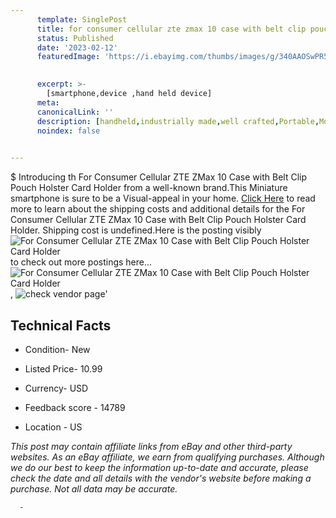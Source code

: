 ```yaml
---
      template: SinglePost
      title: for consumer cellular zte zmax 10 case with belt clip pouch holster card holder
      status: Published
      date: '2023-02-12'
      featuredImage: 'https://i.ebayimg.com/thumbs/images/g/340AAOSwPR5faD2m/s-l225.jpg'
       

      excerpt: >-
        [smartphone,device ,hand held device]
      meta:
      canonicalLink: ''
      description: [handheld,industrially made,well crafted,Portable,Mobile,Compact,Convenient,Lightweight,Maneuverable,Man-portable,Miniature,Carriable,Hand-held,Light,Holdable,Transportable,Mobile device,Pocket-sized,On-the-go,Wireless,Cordless,Compact size,Convenient size, smartphone,device ,hand held device]
      noindex: false
      

---
```

$
      Introducing th For Consumer Cellular ZTE ZMax 10 Case with Belt Clip Pouch Holster Card Holder from a well-known brand.This Miniature smartphone is sure to be a Visual-appeal in your home. [Click Here](https://www.ebay.com/itm/334047072769?hash=item4dc6c1d201%3Ag%3A340AAOSwPR5faD2m&mkevt=1&mkcid=1&mkrid=711-53200-19255-0&campid=%253CePNCampaignId%253E&customid=%253CreferenceId%253E&toolid=10049) to read more to learn about the shipping costs and additional details for the For Consumer Cellular ZTE ZMax 10 Case with Belt Clip Pouch Holster Card Holder. Shipping cost is undefined.Here is the posting visibly ![For Consumer Cellular ZTE ZMax 10 Case with Belt Clip Pouch Holster Card Holder](https://i.ebayimg.com/thumbs/images/g/340AAOSwPR5faD2m/s-l225.jpg) to check out more postings here... ![For Consumer Cellular ZTE ZMax 10 Case with Belt Clip Pouch Holster Card Holder](https://i.ebayimg.com/images/g/340AAOSwPR5faD2m/s-l225.jpg), ![check vendor page](https://origin-galleryplus.ebayimg.com/ws/web/334047072769_2_0_1/225x225.jpg,https://origin-galleryplus.ebayimg.com/ws/web/334047072769_3_0_1/225x225.jpg,https://origin-galleryplus.ebayimg.com/ws/web/334047072769_4_0_1/225x225.jpg,https://origin-galleryplus.ebayimg.com/ws/web/334047072769_5_0_1/225x225.jpg,https://origin-galleryplus.ebayimg.com/ws/web/334047072769_6_0_1/225x225.jpg,https://origin-galleryplus.ebayimg.com/ws/web/334047072769_7_0_1/225x225.jpg,https://origin-galleryplus.ebayimg.com/ws/web/334047072769_8_0_1/225x225.jpg)'

      

 ## Technical Facts 



     
      

 - Condition- New 


      

 - Listed Price- 10.99 


      

 - Currency- USD 


      

 - Feedback score - 14789 


      

 - Location - US 


      
      

 *_This post may contain affiliate links from eBay and other third-party websites. As an eBay affiliate, we earn from qualifying purchases. Although we do our best to keep the information up-to-date and accurate, please check the date and all details with the vendor's website before making a purchase. Not all data may be accurate._*




      -

